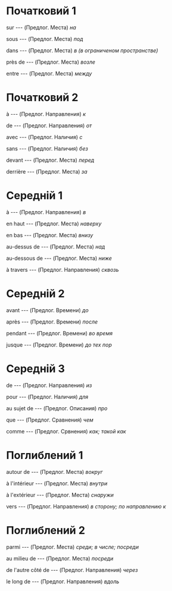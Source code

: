 # Початковий 1

sur --- (Предлог. Места)
*на*



sous --- (Предлог. Места)
*под*



dans --- (Предлог. Места)
*в (в ограниченом пространстве)*



près de --- (Предлог. Места)
*возле*



entre --- (Предлог. Места)
*между*



# Початковий 2

à --- (Предлог. Направления)
*к*



de --- (Предлог. Направления)
*от*



avec --- (Предлог. Наличия)
*с*



sans --- (Предлог. Наличия)
*без*



devant --- (Предлог. Места)
*перед*



derrière --- (Предлог. Места)
*за*



# Середній 1

à --- (Предлог. Направления)
*в*



en haut --- (Предлог. Места)
*наверху*



en bas --- (Предлог. Места)
*внизу*



au-dessus de --- (Предлог. Места)
*над*



au-dessous de --- (Предлог. Места)
*ниже*



à travers --- (Предлог. Направления)
*сквозь*



# Середній 2

avant --- (Предлог. Времени)
*до*



après --- (Предлог. Времени)
*после*



pendant --- (Предлог. Времени)
*во время*



jusque --- (Предлог. Времени)
*до тех пор*



# Середній 3

de --- (Предлог. Направления)
*из*



pour --- (Предлог. Наличия)
*для*



au sujet de --- (Предлог. Описания)
*про*



que --- (Предлог. Сравнения)
*чем*



comme --- (Предлог. Срвнения)
*как; такой как*



# Поглиблений 1

autour de --- (Предлог. Места)
*вокруг*



à l'intérieur --- (Предлог. Места)
*внутри*



à l'extérieur --- (Предлог. Места)
*снаружи*



vers --- (Предлог. Направления)
*в сторону; по направлению к*



# Поглиблений 2

parmi --- (Предлог. Места)
*среди; в числе; посреди*



au milieu de --- (Предлог. Места)
*посреди*



de l'autre côté de --- (Предлог. Направления)
*через*



le long de --- (Предлог. Направления)
*вдоль*